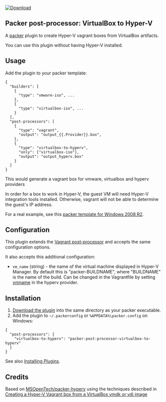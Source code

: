 [ ![Download][download-image] ][download-url]

Packer post-processor: VirtualBox to Hyper-V
---

A [packer] plugin to create Hyper-V vagrant boxes from VirtualBox artifacts.

You can use this plugin without having Hyper-V installed.


Usage
---

Add the plugin to your packer template:

```
{
  "builders": [
    {
      "type": "vmware-iso", ...
    },
    {
      "type": "virtualbox-iso", ...
    }
  ],
  "post-processors": [
    {
      "type": "vagrant",
      "output": "output_{{.Provider}}.box",
    },
    {
      "type": "virtualbox-to-hyperv",
      "only": ["virtualbox-iso"],
      "output": "output_hyperv.box"
    }
  ]
}
```

This would generate a vagrant box for vmware, virtualbox and hyperv providers

In order for a box to work in Hyper-V, the guest VM will need Hyper-V integration tools installed. Otherwise, vagrant will not be able to determine the guest's IP address.

For a real example, see this [packer template for Windows 2008 R2].

Configuration
---

This plugin extends the [Vagrant post-processor] and accepts the same configuration options.

It also accepts this additional configuration:
- `vm_name` (string) - the name of the virtual machine displayed in Hyper-V Manager.
  By default this is "packer-BUILDNAME", where "BUILDNAME" is the name of the build.
  Can be changed in the Vagrantfile by setting [vmname] in the hyperv provider.


Installation
---

1. [Download the plugin][download-url] into the same directory as your packer executable.
2. Add the plugin to `~/.packerconfig` or `%APPDATA%\packer.config` on Windows:

```
{
  "post-processors": {
    "virtualbox-to-hyperv": "packer-post-processor-virtualbox-to-hyperv"
  }
}
```

See also [Installing Plugins].


Credits
---

Based on [MSOpenTech/packer-hyperv] using the techniques described in [Creating a Hyper-V Vagrant box from a VirtualBox vmdk or vdi image]



[download-url]: https://bintray.com/dwickern/packer-plugins/packer-post-processor-virtualbox-to-hyperv/_latestVersion#files
[download-image]: https://api.bintray.com/packages/dwickern/packer-plugins/packer-post-processor-virtualbox-to-hyperv/images/download.svg
[Creating a Hyper-V Vagrant box from a VirtualBox vmdk or vdi image]: http://www.hurryupandwait.io/blog/creating-a-hyper-v-vagrant-box-from-a-virtualbox-vmdk-or-vdi-image
[packer]: https://www.packer.io/
[MSOpenTech/packer-hyperv]: https://github.com/MSOpenTech/packer-hyperv
[Installing Plugins]: https://www.packer.io/docs/extend/plugins.html
[Vagrant post-processor]: https://www.packer.io/docs/post-processors/vagrant.html
[vmname]: https://www.vagrantup.com/docs/hyperv/configuration.html
[packer template for Windows 2008 R2]: https://github.com/dwickern/packer-windows/blob/master/windows_2008_r2.json
